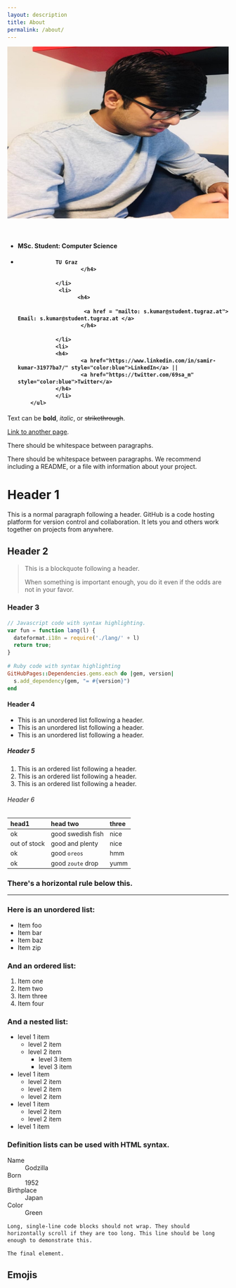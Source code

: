 ```yaml
---
layout: description
title: About
permalink: /about/
---
```

<div class="row" style="margin-top:2%">
<div class="col-md-6 col-sm-6">
        <img src="/assets/samir.jpg">

</div>
  <div class="col-md-6 col-sm-6">
        <ul style="margin-top: 10%">
                <li>
                        <h4>
                MSc. Student: Computer Science
                        </h4>
                </li>
                 <li>
                        <h4>

                TU Graz
                        </h4>

                </li>
                 <li>
                       <h4>

                         <a href = "mailto: s.kumar@student.tugraz.at"> Email: s.kumar@student.tugraz.at </a>
                        </h4>

                </li>
                <li>
                <h4>
                        <a href="https://www.linkedin.com/in/samir-kumar-31977ba7/" style="color:blue">LinkedIn</a> ||
                        <a href="https://twitter.com/69sa_m" style="color:blue">Twitter</a>
                </h4>
                </li>
        </ul>
   </div>
</div>
<!-- ![Octocat](https://www.tesla.com/assets/img/m3_fb_s.jpg) -->

Text can be **bold**, _italic_, or ~~strikethrough~~.

[Link to another page](./another-page.html).

There should be whitespace between paragraphs.

There should be whitespace between paragraphs. We recommend including a README, or a file with information about your project.

# Header 1

This is a normal paragraph following a header. GitHub is a code hosting platform for version control and collaboration. It lets you and others work together on projects from anywhere.

## Header 2

> This is a blockquote following a header.
>
> When something is important enough, you do it even if the odds are not in your favor.

### Header 3

```js
// Javascript code with syntax highlighting.
var fun = function lang(l) {
  dateformat.i18n = require('./lang/' + l)
  return true;
}
```

```ruby
# Ruby code with syntax highlighting
GitHubPages::Dependencies.gems.each do |gem, version|
  s.add_dependency(gem, "= #{version}")
end
```

#### Header 4

*   This is an unordered list following a header.
*   This is an unordered list following a header.
*   This is an unordered list following a header.

##### Header 5

1.  This is an ordered list following a header.
2.  This is an ordered list following a header.
3.  This is an ordered list following a header.

###### Header 6

| head1        | head two          | three |
|:-------------|:------------------|:------|
| ok           | good swedish fish | nice  |
| out of stock | good and plenty   | nice  |
| ok           | good `oreos`      | hmm   |
| ok           | good `zoute` drop | yumm  |

### There's a horizontal rule below this.

* * *

### Here is an unordered list:

*   Item foo
*   Item bar
*   Item baz
*   Item zip

### And an ordered list:

1.  Item one
1.  Item two
1.  Item three
1.  Item four

### And a nested list:

- level 1 item
  - level 2 item
  - level 2 item
    - level 3 item
    - level 3 item
- level 1 item
  - level 2 item
  - level 2 item
  - level 2 item
- level 1 item
  - level 2 item
  - level 2 item
- level 1 item


### Definition lists can be used with HTML syntax.

<dl>
<dt>Name</dt>
<dd>Godzilla</dd>
<dt>Born</dt>
<dd>1952</dd>
<dt>Birthplace</dt>
<dd>Japan</dd>
<dt>Color</dt>
<dd>Green</dd>
</dl>

```
Long, single-line code blocks should not wrap. They should horizontally scroll if they are too long. This line should be long enough to demonstrate this.
```

```
The final element.
```

## Emojis
